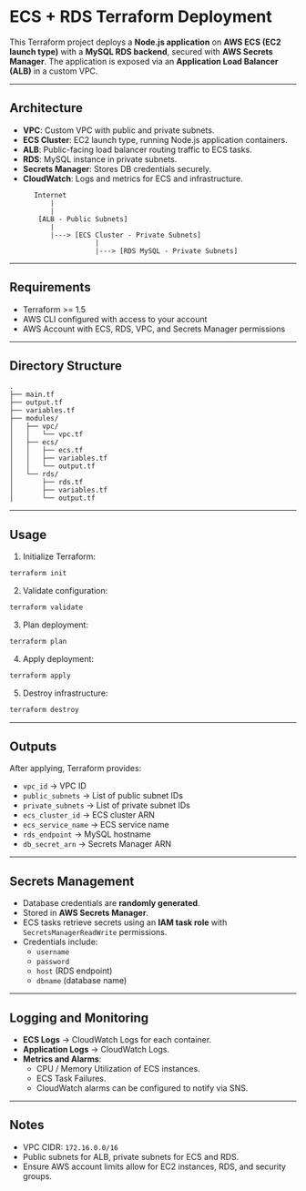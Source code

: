 # ECS + RDS Terraform Deployment

This Terraform project deploys a **Node.js application** on **AWS ECS (EC2 launch type)** with a **MySQL RDS backend**, secured with **AWS Secrets Manager**. The application is exposed via an **Application Load Balancer (ALB)** in a custom VPC.

---

## Architecture

- **VPC**: Custom VPC with public and private subnets.
- **ECS Cluster**: EC2 launch type, running Node.js application containers.
- **ALB**: Public-facing load balancer routing traffic to ECS tasks.
- **RDS**: MySQL instance in private subnets.
- **Secrets Manager**: Stores DB credentials securely.
- **CloudWatch**: Logs and metrics for ECS and infrastructure.

```
      Internet
          |
          |
       [ALB - Public Subnets]
          |
          |---> [ECS Cluster - Private Subnets]
                     |
                     |---> [RDS MySQL - Private Subnets]
```

---

## Requirements

- Terraform >= 1.5
- AWS CLI configured with access to your account
- AWS Account with ECS, RDS, VPC, and Secrets Manager permissions

---

## Directory Structure

```
.
├── main.tf
├── output.tf
├── variables.tf
├── modules/
│   ├── vpc/
│   │   └── vpc.tf
│   ├── ecs/
│   │   ├── ecs.tf
│   │   ├── variables.tf
│   │   └── output.tf
│   └── rds/
│       ├── rds.tf
│       ├── variables.tf
│       └── output.tf
```

---

## Usage

1. Initialize Terraform:
```bash
terraform init
```

2. Validate configuration:
```bash
terraform validate
```

3. Plan deployment:
```bash
terraform plan
```

4. Apply deployment:
```bash
terraform apply
```

5. Destroy infrastructure:
```bash
terraform destroy
```

---

## Outputs

After applying, Terraform provides:

- `vpc_id` → VPC ID
- `public_subnets` → List of public subnet IDs
- `private_subnets` → List of private subnet IDs
- `ecs_cluster_id` → ECS cluster ARN
- `ecs_service_name` → ECS service name
- `rds_endpoint` → MySQL hostname
- `db_secret_arn` → Secrets Manager ARN

---

## Secrets Management

- Database credentials are **randomly generated**.
- Stored in **AWS Secrets Manager**.
- ECS tasks retrieve secrets using an **IAM task role** with `SecretsManagerReadWrite` permissions.
- Credentials include:
  - `username`
  - `password`
  - `host` (RDS endpoint)
  - `dbname` (database name)

---

## Logging and Monitoring

- **ECS Logs** → CloudWatch Logs for each container.
- **Application Logs** → CloudWatch Logs.
- **Metrics and Alarms**:
  - CPU / Memory Utilization of ECS instances.
  - ECS Task Failures.
  - CloudWatch alarms can be configured to notify via SNS.

---

## Notes

- VPC CIDR: `172.16.0.0/16`
- Public subnets for ALB, private subnets for ECS and RDS.
- Ensure AWS account limits allow for EC2 instances, RDS, and security groups.
